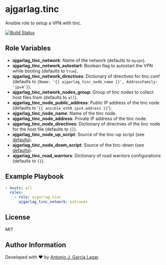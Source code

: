 ajgarlag.tinc
=============

Ansible role to setup a VPN with tinc.

[![Build Status](https://travis-ci.org/ajgarlag/ansible-tinc.svg?branch=master)](https://travis-ci.org/ajgarlag/ansible-tinc)

Role Variables
--------------

* **ajgarlag_tinc_network**: Name of the network (defaults to `myvpn`).
* **ajgarlag_tinc_network_autostart**: Boolean flag to autostart the VPN while booting (defaults to `true`).
* **ajgarlag_tinc_network_directives**: Dictionary of directives for tinc.conf (defaults to `{Name: '{{ ajgarlag_tinc_node_name }}', AddressFamily: 'ipv4'}`).
* **ajgarlag_tinc_network_nodes_group**: Group of tinc nodes to collect host files from (defaults to `all`).
* **ajgarlag_tinc_node_public_address**: Public IP address of the tinc node (defaults to '`{{ ansible_eth0.ipv4.address }}`').
* **ajgarlag_tinc_node_name**: Name of the tinc node.
* **ajgarlag_tinc_node_address**: Private IP address of the tinc node.
* **ajgarlag_tinc_node_directives**: Dictionary of directives of the tinc node for the host file (defaults to `{}`).
* **ajgarlag_tinc_node_up_script**: Source of the tinc-up script (see [defaults](defaults/main.yml)).
* **ajgarlag_tinc_node_down_script**: Source of the tinc-down (see [defaults](defaults/main.yml)).
* **ajgarlag_tinc_road_warriors**: Dictionary of road warriors configurations (defaults to `{}`).

Example Playbook
----------------

```yml
- hosts: all
  roles:
    - role: ajgarlag.tinc
      ajgarlag_tinc_network: extranet
```

License
-------

MIT

Author Information
------------------

Developed with ♥ by [Antonio J. García Lagar](http://aj.garcialagar.es).
